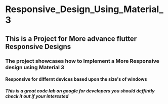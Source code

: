 # Responsive_Design_Using_Material_3

## This is a Project for More advance flutter Responsive Designs

### The project showcases how to Implement a More Responsive design using Material 3

#### Responsive for differnt devices based upon the size's of windows

##### This is a great code lab on google for developers you should deffintly check it out if your interested
